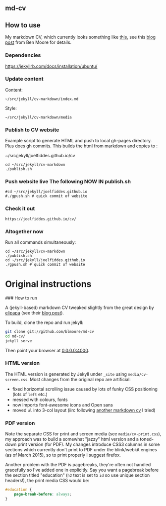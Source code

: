 ## md-cv

## How to use
My markdown CV, which currently looks something like [this](https://joelfiddes.github.io/cv/), see this [blog post](http://blm.io/blog/markdown-academic-cv/) from Ben Moore for details.

### Dependencies
https://jekyllrb.com/docs/installation/ubuntu/

### Update content
Content:
```
~/src/jekyll/cv-markdown/index.md
```
Style:
```
~/src/jekyll/cv-markdown/media
```

### Publish to CV website
Example script to generate HTML and push to local gh-pages directory. Plus does gh commits. This builds the html from markdown and copies to :

~/src/jekyll/joelfiddes.github.io/cv


```
cd ~/src/jekyll/cv-markdown
./publish.sh
```

### Push website live **The following NOW IN publish.sh**
```
#cd ~/src/jekyll/joelfiddes.github.io
#./gpush.sh # quick commit of website
```

### Check it out
```
https://joelfiddes.github.io/cv/
```

### Altogether now
Run all commands simultaneously:

```
cd ~/src/jekyll/cv-markdown
./publish.sh
cd ~/src/jekyll/joelfiddes.github.io
./gpush.sh # quick commit of website
```

# Original instructions

### How to run

A (jekyll-based) markdown CV tweaked slightly from the great design by [elipapa](https://github.com/elipapa/markdown-cv) (see their [blog post](http://www.eliseopapa.org/workflow/2012/09/20/why-i-switched-to-markdown-for-my-cv/)).

To build, clone the repo and run jekyll:

```bash
git clone git://github.com/blmoore/md-cv
cd md-cv/
jekyll serve
```

Then point your browser at [0.0.0.0:4000](0.0.0.0:4000).

### HTML version

The HTML version is generated by Jekyll under `_site` using `media/cv-screen.css`. Most changes from the original repo are artificial:

* fixed horizontal scrolling issue caused by lots of funky CSS positioning (lots of `left` etc.)
* messed with colours, fonts
* now imports font-awesome icons and Open sans
* moved `ul` into 3-col layout (iirc following [another markdown cv](https://github.com/davidhampgonsalves/resume) I tried)

### PDF version

Note the separate CSS for print and screen media (see `media/cv-print.css`), my approach was to build a somewhat "jazzy" html version and a toned-down print version (for PDF). My changes introduce CSS3 columns in some sections which currently don't print to PDF under the blink/webkit engines (as of March 2015), so to print properly I suggest firefox.

Another problem with the PDF is pagebreaks, they're often not handled gracefully so I've added one in explicitly. Say you want a pagebreak before the section titled "education" (`h2` text is set to `id` so use unique section headers!), the print media CSS would be:

```CSS
#education {
	page-break-before: always;
}
```
